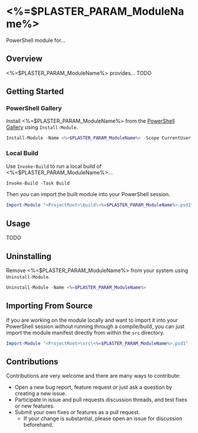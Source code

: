 # <%=$PLASTER_PARAM_ModuleName%>

PowerShell module for...

## Overview

<%=$PLASTER_PARAM_ModuleName%> provides... TODO

## Getting Started

### PowerShell Gallery

Install <%=$PLASTER_PARAM_ModuleName%> from the [PowerShell Gallery](https://www.powershellgallery.com/) using `Install-Module`.

```powershell
Install-Module -Name <%=$PLASTER_PARAM_ModuleName%> -Scope CurrentUser
```

### Local Build

Use `Invoke-Build` to run a local build of <%=$PLASTER_PARAM_ModuleName%>...

```powershell
Invoke-Build -Task Build
```

Then you can import the built module into your PowerShell session.

```powershell
Import-Module "<ProjectRoot>\build\<%=$PLASTER_PARAM_ModuleName%>.psd1" -Force
```

## Usage

TODO

## Uninstalling

Remove <%=$PLASTER_PARAM_ModuleName%> from your system using `Uninstall-Module`.

```powershell
Uninstall-Module -Name <%=$PLASTER_PARAM_ModuleName%>
```

## Importing From Source

If you are working on the module locally and want to import it into your PowerShell session without running through a compile/build, you can just import the module manifest directly from within the ```src``` directory.

```powershell
Import-Module "<ProjectRoot>\src\<%=$PLASTER_PARAM_ModuleName%>.psd1" -Force
```

## Contributions

Contributions are very welcome and there are many ways to contribute:

- Open a new bug report, feature request or just ask a question by creating a new issue.
- Participate in issue and pull requests discussion threads, and test fixes or new features.
- Submit your own fixes or features as a pull request.
  - If your change is substantial, please open an issue for discussion beforehand.
